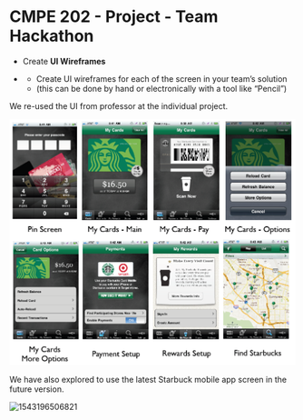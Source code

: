 # CMPE 202 - Project - Team Hackathon



- Create **UI Wireframes**

- - Create UI wireframes for each of the screen in your team’s solution
  - (this can be done by hand or electronically with a tool like “Pencil”)

We re-used the UI from professor at the individual project. 

![](./UIMockup.assets/1543195433191.png)

We have also explored to use the latest Starbuck mobile app screen in the future version. 

![1543196506821](C:\Yinghua\SJSU\2018Fall\CMPE202\TeamProject\fa18-202-mystic\1.UIWireframes\readme.assets\1543196506821.png)

